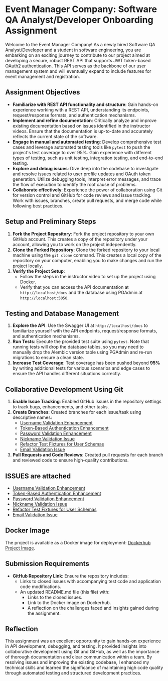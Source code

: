 
# Event Manager Company: Software QA Analyst/Developer Onboarding Assignment

Welcome to the Event Manager Company! As a newly hired Software QA Analyst/Developer and a student in software engineering, you are embarking on an exciting journey to contribute to our project aimed at developing a secure, robust REST API that supports JWT token-based OAuth2 authentication. This API serves as the backbone of our user management system and will eventually expand to include features for event management and registration.

## Assignment Objectives
- **Familiarize with REST API functionality and structure**: Gain hands-on experience working with a REST API, understanding its endpoints, request/response formats, and authentication mechanisms.
- **Implement and refine documentation**: Critically analyze and improve existing documentation based on issues identified in the instructor videos. Ensure that the documentation is up-to-date and accurately reflects the current state of the software.
- **Engage in manual and automated testing**: Develop comprehensive test cases and leverage automated testing tools like `pytest` to push the project's test coverage to over 95%. Gain experience with different types of testing, such as unit testing, integration testing, and end-to-end testing.
- **Explore and debug issues**: Dive deep into the codebase to investigate and resolve issues related to user profile updates and OAuth token generation. Utilize debugging tools, interpret error messages, and trace the flow of execution to identify the root cause of problems.
- **Collaborate effectively**: Experience the power of collaboration using Git for version control and GitHub for code reviews and issue tracking. Work with issues, branches, create pull requests, and merge code while following best practices.

## Setup and Preliminary Steps
1. **Fork the Project Repository**: Fork the project repository to your own GitHub account. This creates a copy of the repository under your account, allowing you to work on the project independently.
2. **Clone the Forked Repository**: Clone the forked repository to your local machine using the `git clone` command. This creates a local copy of the repository on your computer, enabling you to make changes and run the project locally.
3. **Verify the Project Setup**:
   - Follow the steps in the instructor video to set up the project using Docker.
   - Verify that you can access the API documentation at `http://localhost/docs` and the database using PGAdmin at `http://localhost:5050`.

## Testing and Database Management
1. **Explore the API**: Use the Swagger UI at `http://localhost/docs` to familiarize yourself with the API endpoints, request/response formats, and authentication mechanisms.
2. **Run Tests**: Execute the provided test suite using `pytest`. Note that running tests will drop the database tables, so you may need to manually drop the Alembic version table using PGAdmin and re-run migrations to ensure a clean state.
3. **Increase Test Coverage**: Test coverage has been pushed beyond **95%** by writing additional tests for various scenarios and edge cases to ensure the API handles different situations correctly.

## Collaborative Development Using Git
1. **Enable Issue Tracking**: Enabled GitHub issues in the repository settings to track bugs, enhancements, and other tasks.
2. **Create Branches**: Created branches for each issue/task using descriptive names: 
   - [Username Validation Enhancement](https://github.com/Roman-sv966/wsdhomework10-2024/issues/10)
   - [Token-Based Authentication Enhancement](https://github.com/Roman-sv966/wsdhomework10-2024/issues/9)
   - [Password Validation Enhancement](https://github.com/Roman-sv966/wsdhomework10-2024/issues/8)
   - [Nickname Validation Issue](https://github.com/Roman-sv966/wsdhomework10-2024/issues/7)
   - [Refactor Test Fixtures for User Schemas](https://github.com/Roman-sv966/wsdhomework10-2024/issues/6)
   - [Email Validation Issue](https://github.com/Roman-sv966/wsdhomework10-2024/issues/5)
3. **Pull Requests and Code Reviews**: Created pull requests for each branch and reviewed code to ensure high-quality contributions.

## ISSUES are attached
   - [Username Validation Enhancement](https://github.com/Roman-sv966/wsdhomework10-2024/issues/10)
   - [Token-Based Authentication Enhancement](https://github.com/Roman-sv966/wsdhomework10-2024/issues/9)
   - [Password Validation Enhancement](https://github.com/Roman-sv966/wsdhomework10-2024/issues/8)
   - [Nickname Validation Issue](https://github.com/Roman-sv966/wsdhomework10-2024/issues/7)
   - [Refactor Test Fixtures for User Schemas](https://github.com/Roman-sv966/wsdhomework10-2024/issues/6)
   - [Email Validation Issue](https://github.com/Roman-sv966/wsdhomework10-2024/issues/5)
     
## Docker Image
The project is available as a Docker image for deployment: [Dockerhub Project Image](https://hub.docker.com/repository/docker/sv966/event-manager-api/general).

## Submission Requirements
- **GitHub Repository Link**: Ensure the repository includes:
  - Links to closed issues with accompanying test code and application code modifications.
  - An updated README.md file (this file) with:
    - Links to the closed issues.
    - Link to the Docker image on Dockerhub.
    - A reflection on the challenges faced and insights gained during the assignment.

## Reflection
This assignment was an excellent opportunity to gain hands-on experience in API development, debugging, and testing. It provided insights into collaborative development using Git and GitHub, as well as the importance of thorough documentation and clear communication within a team. By resolving issues and improving the existing codebase, I enhanced my technical skills and learned the significance of maintaining high code quality through automated testing and structured development practices.
